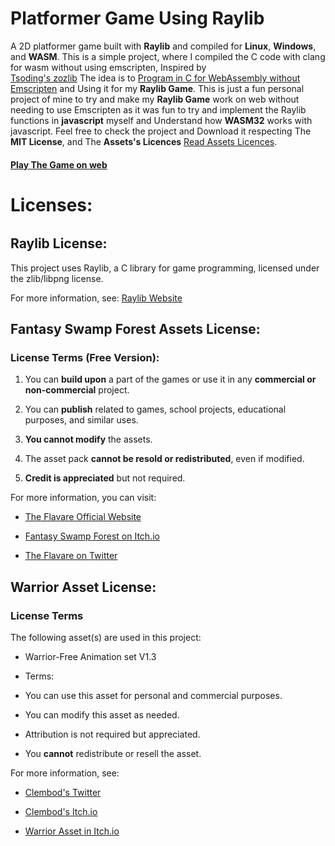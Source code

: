 # Platformer Game Using Raylib

A 2D platformer game built with **Raylib** and compiled for **Linux**, **Windows**, and **WASM**. This is a simple project, where I compiled the C code with clang for wasm without using emscripten, Inspired by  
[Tsoding's zozlib](https://github.com/tsoding/zozlib.js) The idea is to [Program in C for WebAssembly without Emscripten](https://surma.dev/things/c-to-webassembly/) and Using it for my **Raylib Game**.
This is just a fun personal project of mine to try and make my **Raylib Game** work on web without needing to use Emscripten as it was fun to try and implement the Raylib functions in **javascript** myself and Understand how **WASM32** works with javascript.
Feel free to check the project and Download it respecting The **MIT License**, and The **Assets's Licences** [Read Assets Licences](#licenses).

#### [Play The Game on web](https://3manuel0.github.io/2dPlatformerGame/)

# Licenses:

######

## Raylib License:

This project uses Raylib, a C library for game programming, licensed under the zlib/libpng license.

For more information, see: [Raylib Website](https://www.raylib.com)

## Fantasy Swamp Forest Assets License:

### License Terms (Free Version):

1. You can **build upon** a part of the games or use it in any **commercial or non-commercial** project.

2. You can **publish** related to games, school projects, educational purposes, and similar uses.

3. **You cannot modify** the assets.

4. The asset pack **cannot be resold or redistributed**, even if modified.

5. **Credit is appreciated** but not required.

For more information, you can visit:

- [The Flavare Official Website](https://theflavare.com/)

- [Fantasy Swamp Forest on Itch.io](https://theflavare.itch.io/forest-nature-fantasy-tileset)

- [The Flavare on Twitter](https://twitter.com/TheFlavare)

## Warrior Asset License:

### License Terms

The following asset(s) are used in this project:

- Warrior-Free Animation set V1.3

- Terms:

- You can use this asset for personal and commercial purposes.

- You can modify this asset as needed.

- Attribution is not required but appreciated.

- You **cannot** redistribute or resell the asset.

For more information, see:

- [Clembod's Twitter](https://x.com/Clembod)

- [Clembod's Itch.io](https://clembod.itch.io)

- [Warrior Asset in Itch.io](https://clembod.itch.io/warrior-free-animation-set)

